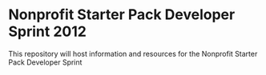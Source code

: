 Nonprofit Starter Pack Developer Sprint 2012
=================================================

This repository will host information and resources for the Nonprofit Starter Pack Developer Sprint
